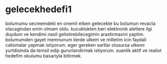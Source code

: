 # gelecekhedefi1
bolumumu secmemdeki en onemli etken gelecekte bu bolumun revacta olacagindan emin olmam oldu. kucuklukten beri elektronik aletlere ilgi duydum ve kendimi nasil gelistirebilecegimin arastirmasini yaptim. bolumumden gayet memnunum ilerde ulkem ve milletim icin faydali calismalar yapmak istiyorum. eger gereken sartlar olusursa ulkemi yurtdisinda da temsil edip gururlandirmak istiyorum. suanlik aktif ve realist hedefim okulumu basariyla bitirmek.
